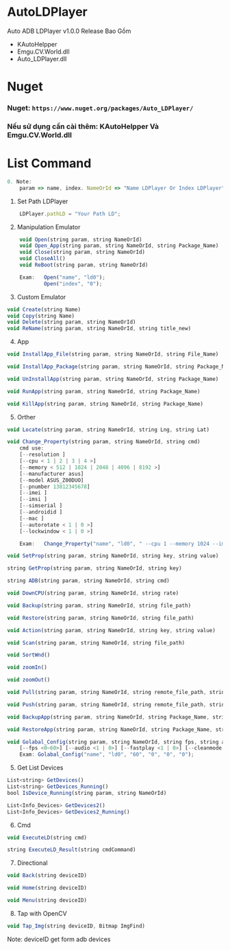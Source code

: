 # AutoLDPlayer
Auto ADB LDPlayer v1.0.0
Release Bao Gồm
- KAutoHelpper
- Emgu.CV.World.dll
- Auto_LDPlayer.dll

# Nuget
### Nuget: `https://www.nuget.org/packages/Auto_LDPlayer/`
### Nếu sử dụng cần cài thêm: KAutoHelpper Và Emgu.CV.World.dll

# List Command
```js
0. Note:
    param => name, index. NameOrId => "Name LDPlayer Or Index LDPlayer"
```

1. Set Path LDPlayer
```js
    LDPlayer.pathLD = "Your Path LD";
```

2. Manipulation Emulator
```js
    void Open(string param, string NameOrId)
    void Open_App(string param, string NameOrId, string Package_Name)
    void Close(string param, string NameOrId)
    void CloseAll()
    void ReBoot(string param, string NameOrId)
```
```js
    Exam:   Open("name", "ld0");
            Open("index", "0");
```
3. Custom Emulator
```js
void Create(string Name)
void Copy(string Name)
void Delete(string param, string NameOrId)
void ReName(string param, string NameOrId, string title_new)
```

4. App 
```js
void InstallApp_File(string param, string NameOrId, string File_Name)

void InstallApp_Package(string param, string NameOrId, string Package_Name)

void UnInstallApp(string param, string NameOrId, string Package_Name)

void RunApp(string param, string NameOrId, string Package_Name)

void KillApp(string param, string NameOrId, string Package_Name)
```

5. Orther
```js
void Locate(string param, string NameOrId, string Lng, string Lat)
```

```js
void Change_Property(string param, string NameOrId, string cmd)
    cmd use: 
    [--resolution ]
    [--cpu < 1 | 2 | 3 | 4 >]
    [--memory < 512 | 1024 | 2048 | 4096 | 8192 >]
    [--manufacturer asus]
    [--model ASUS_Z00DUO]
    [--pnumber 13812345678]
    [--imei ]
    [--imsi ]    
    [--simserial ]
    [--androidid ]
    [--mac ]
    [--autorotate < 1 | 0 >]
    [--lockwindow < 1 | 0 >]

    Exam:   Change_Property("name", "ld0", " --cpu 1 --memory 1024 --imei 123456789");
```
```js
void SetProp(string param, string NameOrId, string key, string value)

string GetProp(string param, string NameOrId, string key)

string ADB(string param, string NameOrId, string cmd)

void DownCPU(string param, string NameOrId, string rate)

void Backup(string param, string NameOrId, string file_path)

void Restore(string param, string NameOrId, string file_path)

void Action(string param, string NameOrId, string key, string value)

void Scan(string param, string NameOrId, string file_path)

void SortWnd()

void zoomIn()

void zoomOut()

void Pull(string param, string NameOrId, string remote_file_path, string local_file_path)

void Push(string param, string NameOrId, string remote_file_path, string local_file_path)

void BackupApp(string param, string NameOrId, string Package_Name, string file_path)

void RestoreApp(string param, string NameOrId, string Package_Name, string file_path)
```
```js
void Golabal_Config(string param, string NameOrId, string fps, string audio, string fast_play, string clean_mode)
    [--fps <0~60>] [--audio <1 | 0>] [--fastplay <1 | 0>] [--cleanmode <1 | 0>]
    Exam: Golabal_Config("name", "ld0", "60", "0", "0", "0");
```
5. Get List Devices
```js
List<string> GetDevices()
List<string> GetDevices_Running()
bool IsDevice_Running(string param, string NameOrId)

List<Info_Devices> GetDevices2()
List<Info_Devices> GetDevices2_Running()
```

6. Cmd
```js
void ExecuteLD(string cmd)

string ExecuteLD_Result(string cmdCommand)
```

7. Directional
```js
void Back(string deviceID)

void Home(string deviceID)

void Menu(string deviceID)
```

8. Tap with OpenCV
```js
void Tap_Img(string deviceID, Bitmap ImgFind)
```

Note: deviceID get form adb devices